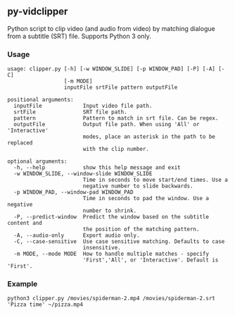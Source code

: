 ## py-vidclipper

Python script to clip video (and audio from video) by matching dialogue from a subtitle (SRT) file. Supports Python 3 only.


### Usage
```
usage: clipper.py [-h] [-w WINDOW_SLIDE] [-p WINDOW_PAD] [-P] [-A] [-C]
                  [-m MODE]
                  inputFile srtFile pattern outputFile

positional arguments:
  inputFile             Input video file path.
  srtFile               SRT file path.
  pattern               Pattern to match in srt file. Can be regex.
  outputFile            Output file path. When using 'All' or 'Interactive'
                        modes, place an asterisk in the path to be replaced
                        with the clip number.

optional arguments:
  -h, --help            show this help message and exit
  -w WINDOW_SLIDE, --window-slide WINDOW_SLIDE
                        Time in seconds to move start/end times. Use a
                        negative number to slide backwards.
  -p WINDOW_PAD, --window-pad WINDOW_PAD
                        Time in seconds to pad the window. Use a negative
                        number to shrink.
  -P, --predict-window  Predict the window based on the subtitle content and
                        the position of the matching pattern.
  -A, --audio-only      Export audio only.
  -C, --case-sensitive  Use case sensitive matching. Defaults to case
                        insensitive.
  -m MODE, --mode MODE  How to handle multiple matches - specify
                        'First','All', or 'Interactive'. Default is 'First'.
```

### Example
`python3 clipper.py /movies/spiderman-2.mp4 /movies/spiderman-2.srt 'Pizza time' ~/pizza.mp4`
